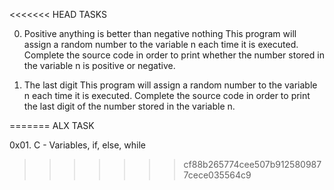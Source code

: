 <<<<<<< HEAD
TASKS

0. Positive anything is better than negative nothing
This program will assign a random number to the variable n each time it is executed. Complete the source code in order to print whether the number stored in the variable n is positive or negative.

1. The last digit
This program will assign a random number to the variable n each time it is executed. Complete the source code in order to print the last digit of the number stored in the variable n.


=======
ALX TASK

0x01. 
C - Variables, if, else, while
>>>>>>> cf88b265774cee507b9125809877cece035564c9
